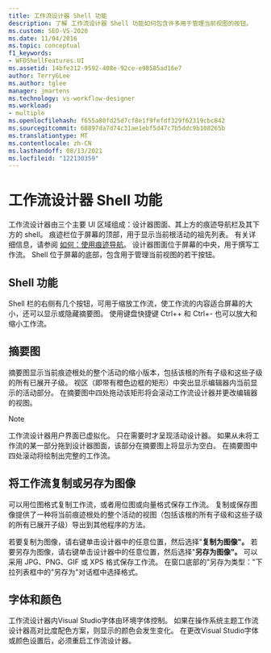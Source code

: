 ```yaml
---
title: 工作流设计器 Shell 功能
description: 了解 工作流设计器 Shell 功能如何包含许多用于管理当前视图的按钮。
ms.custom: SEO-VS-2020
ms.date: 11/04/2016
ms.topic: conceptual
f1_keywords:
- WFDShellFeatures.UI
ms.assetid: 14bfe312-9592-408e-92ce-e98585ad16e7
author: TerryGLee
ms.author: tglee
manager: jmartens
ms.technology: vs-workflow-designer
ms.workload:
- multiple
ms.openlocfilehash: f655a80fd25d7cf8e1f9fefdf329f62319cbc842
ms.sourcegitcommit: 68897da7d74c31ae1ebf5d47c7b5ddc9b108265b
ms.translationtype: MT
ms.contentlocale: zh-CN
ms.lasthandoff: 08/13/2021
ms.locfileid: "122130359"
---
```

# <a name="workflow-designer-shell-features"></a>工作流设计器 Shell 功能

工作流设计器由三个主要 UI 区域组成：设计器图面、其上方的痕迹导航栏及其下方的 shell。 痕迹栏位于屏幕的顶部，用于显示当前根活动的祖先列表。 有关详细信息，请参阅 [如何：使用痕迹导航](../workflow-designer/how-to-use-breadcrumb-navigation.md)。 设计器图面位于屏幕的中央，用于撰写工作流。 Shell 位于屏幕的底部，包含用于管理当前视图的若干按钮。

## <a name="shell-features"></a>Shell 功能
 Shell 栏的右侧有几个按钮，可用于缩放工作流，使工作流的内容适合屏幕的大小，还可以显示或隐藏摘要图。 使用键盘快捷键 Ctrl++ 和 Ctrl+- 也可以放大和缩小工作流。

## <a name="overview-map"></a>摘要图
 摘要图显示当前痕迹根处的整个活动的缩小版本，包括该根的所有子级和这些子级的所有已展开子级。 视区（即带有橙色边框的矩形）中突出显示编辑器内当前显示的活动部分。 在摘要图中四处拖动该矩形将会滚动工作流设计器并更改编辑器的视图。

> [!NOTE]
> 工作流设计器用户界面已虚拟化。 只在需要时才呈现活动设计器。 如果从未将工作流的某一部分拖到设计器图面，该部分在摘要图上将显示为空白。 在摘要图中四处滚动将绘制出完整的工作流。

## <a name="copying-or-saving-workflows-as-images"></a>将工作流复制或另存为图像
 可以用位图格式复制工作流，或者用位图或向量格式保存工作流。 复制或保存图像提供了一种将当前痕迹根处的整个活动的视图（包括该根的所有子级和这些子级的所有已展开子级）导出到其他程序的方法。

 若要复制为图像，请右键单击设计器中的任意位置，然后选择"**复制为图像"。** 若要另存为图像，请右键单击设计器中的任意位置，然后选择"**另存为图像"。** 可以采用 JPG、PNG、GIF 或 XPS 格式保存工作流。 在窗口底部的"另存为类型："下拉列表框中的"另存为"对话框中选择格式。

## <a name="fonts-and-colors"></a>字体和颜色

工作流设计器内Visual Studio字体由环境字体控制。 如果在操作系统主题工作流设计器高对比度配色方案，则显示的颜色会发生变化。 在更改Visual Studio字体或颜色设置后，必须重启工作流设计器。
